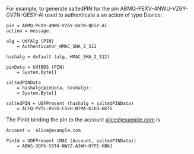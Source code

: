 

For example, to generate saltedPIN for the pin
ABMQ-PEXV-4NWU-VZ6Y-GV7N-QESY-AI used to authenticate a an action of type Device:

~~~~
pin = ABMQ-PEXV-4NWU-VZ6Y-GV7N-QESY-AI
action = message.

alg = UdfAlg (PIN)
    = Authenticator_HMAC_SHA_2_512

hashalg = default (alg, HMAC_SHA_2_512)

pinData = UdfBDS (PIN)
    = System.Byte[]

saltedPINData 
    = hashalg(pinData, hashalg);
    = System.Byte[]

saltedPIN = UDFPresent (hashalg + saltedPINData)
    = ACFQ-PVTL-H5SU-C5EH-N7MA-KJ6O-6KTS
~~~~

The PinId binding the pin to the account alice@example.com is

~~~~
Account =  alice@example.com 

PinId = UDFPresent (MAC (Account, saltedPINData))
    = ABWS-3OFG-S5T4-NW7Z-A3WH-H7PE-HB6J
~~~~

